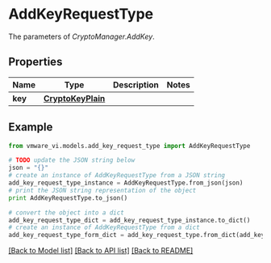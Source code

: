 # AddKeyRequestType

The parameters of *CryptoManager.AddKey*. 

## Properties
Name | Type | Description | Notes
------------ | ------------- | ------------- | -------------
**key** | [**CryptoKeyPlain**](CryptoKeyPlain.md) |  | 

## Example

```python
from vmware_vi.models.add_key_request_type import AddKeyRequestType

# TODO update the JSON string below
json = "{}"
# create an instance of AddKeyRequestType from a JSON string
add_key_request_type_instance = AddKeyRequestType.from_json(json)
# print the JSON string representation of the object
print AddKeyRequestType.to_json()

# convert the object into a dict
add_key_request_type_dict = add_key_request_type_instance.to_dict()
# create an instance of AddKeyRequestType from a dict
add_key_request_type_form_dict = add_key_request_type.from_dict(add_key_request_type_dict)
```
[[Back to Model list]](../README.md#documentation-for-models) [[Back to API list]](../README.md#documentation-for-api-endpoints) [[Back to README]](../README.md)


